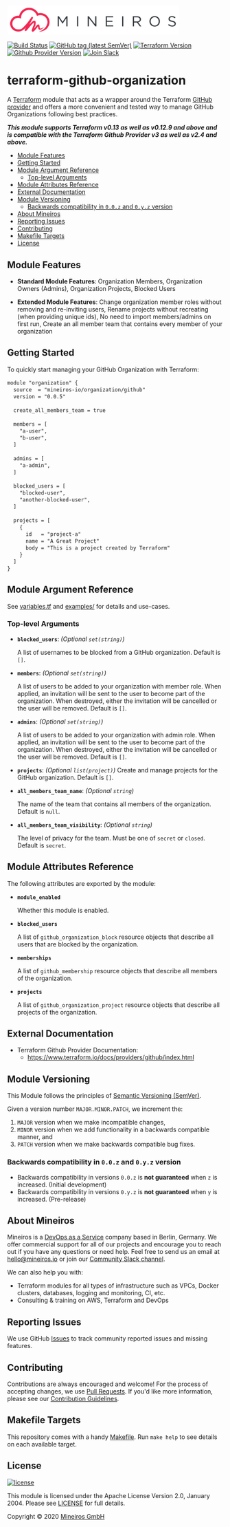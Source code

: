 [<img src="https://raw.githubusercontent.com/mineiros-io/brand/3bffd30e8bdbbde32c143e2650b2faa55f1df3ea/mineiros-primary-logo.svg" width="400"/>][homepage]

[![Build Status][badge-build]][build-status]
[![GitHub tag (latest SemVer)][badge-semver]][releases-github]
[![Terraform Version][badge-terraform]][releases-terraform]
[![Github Provider Version][badge-tf-gh]][releases-github-provider]
[![Join Slack][badge-slack]][slack]

# terraform-github-organization

A [Terraform] module that acts as a wrapper around the Terraform
[GitHub provider](https://www.terraform.io/docs/providers/github/index.html) and offers a more convenient and tested way
to manage GitHub Organizations following best practices.

***This module supports Terraform v0.13 as well as v0.12.9 and above
and is compatible with the Terraform Github Provider v3 as well as v2.4 and above.***

- [Module Features](#module-features)
- [Getting Started](#getting-started)
- [Module Argument Reference](#module-argument-reference)
  - [Top-level Arguments](#top-level-arguments)
- [Module Attributes Reference](#module-attributes-reference)
- [External Documentation](#external-documentation)
- [Module Versioning](#module-versioning)
  - [Backwards compatibility in `0.0.z` and `0.y.z` version](#backwards-compatibility-in-00z-and-0yz-version)
- [About Mineiros](#about-mineiros)
- [Reporting Issues](#reporting-issues)
- [Contributing](#contributing)
- [Makefile Targets](#makefile-targets)
- [License](#license)

## Module Features

- **Standard Module Features**:
  Organization Members,
  Organization Owners (Admins),
  Organization Projects,
  Blocked Users

- **Extended Module Features**:
  Change organization member roles without removing and re-inviting users,
  Rename projects without recreating (when providing unique ids),
  No need to import members/admins on first run,
  Create an all member team that contains every member of your organization

## Getting Started

To quickly start managing your GitHub Organization with Terraform:

```hcl
module "organization" {
  source  = "mineiros-io/organization/github"
  version = "0.0.5"

  create_all_members_team = true

  members = [
    "a-user",
    "b-user",
  ]

  admins = [
    "a-admin",
  ]

  blocked_users = [
    "blocked-user",
    "another-blocked-user",
  ]

  projects = [
    {
      id   = "project-a"
      name = "A Great Project"
      body = "This is a project created by Terraform"
    }
  ]
}
```

## Module Argument Reference

See [variables.tf] and [examples/] for details and use-cases.

### Top-level Arguments

- **`blocked_users`**: *(Optional `set(string)`)*

  A list of usernames to be blocked from a GitHub organization.
  Default is `[]`.

- **`members`**: *(Optional `set(string)`)*

  A list of users to be added to your organization with member role.
  When applied, an invitation will be sent to the user to become part of the organization.
  When destroyed, either the invitation will be cancelled or the user will be removed.
  Default is `[]`.

- **`admins`**: *(Optional `set(string)`)*

  A list of users to be added to your organization with admin role.
  When applied, an invitation will be sent to the user to become part of the organization.
  When destroyed, either the invitation will be cancelled or the user will be removed.
  Default is `[]`.

- **`projects`**: *(Optional `list(project)`)*
  Create and manage projects for the GitHub organization.
  Default is `[]`.

- **`all_members_team_name`**: *(Optional `string`)*

  The name of the team that contains all members of the organization.
  Default is `null`.

- **`all_members_team_visibility`**: *(Optional `string`)*

  The level of privacy for the team. Must be one of `secret` or `closed`.
  Default is `secret`.

## Module Attributes Reference

The following attributes are exported by the module:

- **`module_enabled`**

  Whether this module is enabled.

- **`blocked_users`**

  A list of `github_organization_block` resource objects
  that describe all users that are blocked by the organization.

- **`memberships`**

  A list of `github_membership` resource objects that describe
  all members of the organization.

- **`projects`**

  A list of `github_organization_project` resource objects that
  describe all projects of the organization.

## External Documentation

- Terraform Github Provider Documentation: 
   - https://www.terraform.io/docs/providers/github/index.html

## Module Versioning

This Module follows the principles of [Semantic Versioning (SemVer)].

Given a version number `MAJOR.MINOR.PATCH`, we increment the:

1. `MAJOR` version when we make incompatible changes,
2. `MINOR` version when we add functionality in a backwards compatible manner, and
3. `PATCH` version when we make backwards compatible bug fixes.

### Backwards compatibility in `0.0.z` and `0.y.z` version

- Backwards compatibility in versions `0.0.z` is **not guaranteed** when `z` is increased. (Initial development)
- Backwards compatibility in versions `0.y.z` is **not guaranteed** when `y` is increased. (Pre-release)

## About Mineiros

Mineiros is a [DevOps as a Service][homepage] company based in Berlin, Germany.
We offer commercial support for all of our projects and encourage you to reach out
if you have any questions or need help. Feel free to send us an email at [hello@mineiros.io] or join our [Community Slack channel][slack].

We can also help you with:

- Terraform modules for all types of infrastructure such as VPCs, Docker clusters, databases, logging and monitoring, CI, etc.
- Consulting & training on AWS, Terraform and DevOps

## Reporting Issues

We use GitHub [Issues] to track community reported issues and missing features.

## Contributing

Contributions are always encouraged and welcome! For the process of accepting changes, we use
[Pull Requests]. If you'd like more information, please see our [Contribution Guidelines].

## Makefile Targets

This repository comes with a handy [Makefile].
Run `make help` to see details on each available target.

## License

[![license][badge-license]][apache20]

This module is licensed under the Apache License Version 2.0, January 2004.
Please see [LICENSE] for full details.

Copyright &copy; 2020 [Mineiros GmbH][homepage]

<!-- References -->

[homepage]: https://mineiros.io/?ref=terraform-github-organization
[hello@mineiros.io]: mailto:hello@mineiros.io

[badge-build]: https://github.com/mineiros-io/terraform-github-organization/workflows/CI/CD%20Pipeline/badge.svg
[badge-semver]: https://img.shields.io/github/v/tag/mineiros-io/terraform-github-organization.svg?label=latest&sort=semver
[badge-license]: https://img.shields.io/badge/license-Apache%202.0-brightgreen.svg
[badge-terraform]: https://img.shields.io/badge/terraform-0.13%20and%200.12.20+-623CE4.svg?logo=terraform
[badge-slack]: https://img.shields.io/badge/slack-@mineiros--community-f32752.svg?logo=slack

[build-status]: https://github.com/mineiros-io/terraform-github-organization/actions
[releases-github]: https://github.com/mineiros-io/terraform-github-organization/releases

[badge-tf-gh]: https://img.shields.io/badge/GH-3%20and%202.4+-F8991D.svg?logo=terraform
[releases-github-provider]: https://github.com/terraform-providers/terraform-provider-github/releases

[releases-terraform]: https://github.com/hashicorp/terraform/releases
[apache20]: https://opensource.org/licenses/Apache-2.0
[slack]: https://join.slack.com/t/mineiros-community/shared_invite/zt-ehidestg-aLGoIENLVs6tvwJ11w9WGg

[Terraform]: https://www.terraform.io
[AWS]: https://aws.amazon.com/
[Semantic Versioning (SemVer)]: https://semver.org/

[examples/example/main.tf]: https://github.com/mineiros-io/terraform-github-organization/blob/master/examples/example/main.tf
[variables.tf]: https://github.com/mineiros-io/terraform-github-organization/blob/master/variables.tf
[examples/]: https://github.com/mineiros-io/terraform-github-organization/blob/master/examples
[Issues]: https://github.com/mineiros-io/terraform-github-organization/issues
[LICENSE]: https://github.com/mineiros-io/terraform-github-organization/blob/master/LICENSE
[Makefile]: https://github.com/mineiros-io/terraform-github-organization/blob/master/Makefile
[Pull Requests]: https://github.com/mineiros-io/terraform-github-organization/pulls
[Contribution Guidelines]: https://github.com/mineiros-io/terraform-github-organization/blob/master/CONTRIBUTING.md

